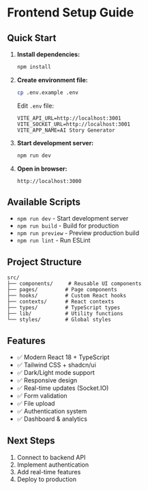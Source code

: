 # Frontend Setup Guide

## Quick Start

1. **Install dependencies:**
   ```bash
   npm install
   ```

2. **Create environment file:**
   ```bash
   cp .env.example .env
   ```
   
   Edit `.env` file:
   ```env
   VITE_API_URL=http://localhost:3001
   VITE_SOCKET_URL=http://localhost:3001
   VITE_APP_NAME=AI Story Generator
   ```

3. **Start development server:**
   ```bash
   npm run dev
   ```

4. **Open in browser:**
   ```
   http://localhost:3000
   ```

## Available Scripts

- `npm run dev` - Start development server
- `npm run build` - Build for production
- `npm run preview` - Preview production build
- `npm run lint` - Run ESLint

## Project Structure

```
src/
├── components/     # Reusable UI components
├── pages/         # Page components
├── hooks/         # Custom React hooks
├── contexts/      # React contexts
├── types/         # TypeScript types
├── lib/           # Utility functions
└── styles/        # Global styles
```

## Features

- ✅ Modern React 18 + TypeScript
- ✅ Tailwind CSS + shadcn/ui
- ✅ Dark/Light mode support
- ✅ Responsive design
- ✅ Real-time updates (Socket.IO)
- ✅ Form validation
- ✅ File upload
- ✅ Authentication system
- ✅ Dashboard & analytics

## Next Steps

1. Connect to backend API
2. Implement authentication
3. Add real-time features
4. Deploy to production 